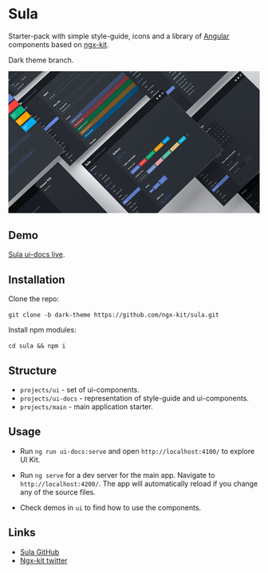 # Sula

Starter-pack with simple style-guide, icons and a library of [Angular](https://angular.io) components based on [ngx-kit](https://ngx-kit.com).

Dark theme branch.

![](./projects/ui-docs/src/assets/sula-preview-dark.png)

## Demo

[Sula ui-docs live](https://sula.ngx-kit.com).

## Installation

Clone the repo:

`git clone -b dark-theme https://github.com/ngx-kit/sula.git`

Install npm modules:

`cd sula && npm i`

## Structure

* `projects/ui` - set of ui-components.
* `projects/ui-docs` - representation of style-guide and ui-components.
* `projects/main` - main application starter.

## Usage

* Run `ng run ui-docs:serve` and open `http://localhost:4100/` to explore UI Kit.

* Run `ng serve` for a dev server for the main app. Navigate to `http://localhost:4200/`. The app will automatically reload if you change any of the source files.  

* Check demos in `ui` to find how to use the components. 

## Links

* [Sula GitHub](https://github.com/ngx-kit/sula)
* [Ngx-kit twitter](https://twitter.com/ngxkit)
